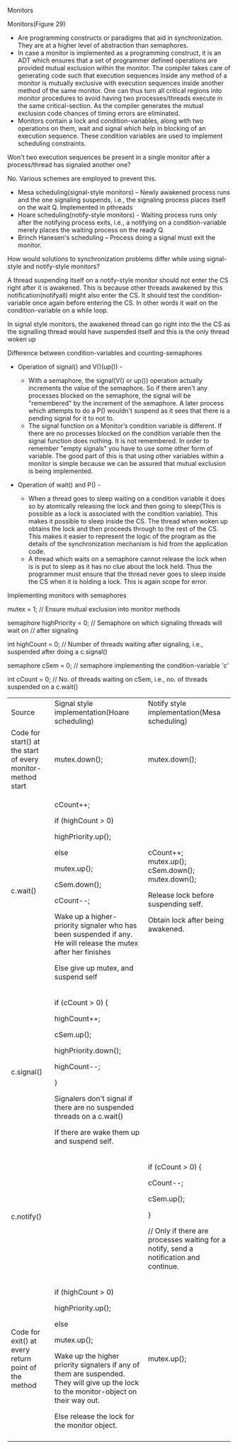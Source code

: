 Monitors

Monitors(Figure 29)

-   Are programming constructs or paradigms that aid in synchronization.
    They are at a higher level of abstraction than semaphores.
-   In case a monitor is implemented as a programming construct, it is
    an ADT which ensures that a set of programmer defined operations are
    provided mutual exclusion within the monitor. The compiler takes
    care of generating code such that execution sequences inside any
    method of a monitor is mutually exclusive with execution sequences
    inside another method of the same monitor. One can thus turn all
    critical regions into monitor procedures to avoid having two
    processes/threads execute in the same critical-section. As the
    compiler generates the mutual exclusion code chances of timing
    errors are eliminated.
-   Monitors contain a lock and condition-variables, along with two
    operations on them, wait and signal which help in blocking of an
    execution sequence. These condition variables are used to implement
    scheduling constraints.

Won't two execution sequences be present in a single monitor after a
process/thread has signaled another one?

No. Various schemes are employed to prevent this.

-   Mesa scheduling(signal-style monitors) – Newly awakened process runs
    and the one signaling suspends, i.e., the signaling process places
    itself on the wait Q. Implemented in pthreads
-   Hoare scheduling(notify-style monitors) - Waiting process runs only
    after the notifying process exits, i.e., a notifying on a
    condition-variable merely places the waiting process on the ready Q.
-   Brinch Hanesen's scheduling – Process doing a signal must exit the
    monitor.

How would solutions to synchronization problems differ while using
signal-style and notify-style monitors?

A thread suspending itself on a notify-style monitor should not enter
the CS right after it is awakened. This is because other threads
awakened by this notification(notifyall) might also enter the CS. It
should test the condition-variable once again before entering the CS. In
other words it wait on the condition-variable on a while loop.

In signal style monitors, the awakened thread can go right into the the
CS as the signalling thread would have suspended itself and this is the
only thread woken up

Difference between condition-variables and counting-semaphores

-   Operation of signal() and V()(up()) -

    -   With a semaphore, the signal(V() or up()) operation actually
        increments the value of the semaphore. So if there aren't any
        processes blocked on the semaphore, the signal will be
        "remembered" by the increment of the semaphore. A later process
        which attempts to do a P() wouldn't suspend as it sees that
        there is a pending signal for it to not to.
    -   The signal function on a Monitor’s condition variable is
        different. If there are no processes blocked on the condition
        variable then the signal function does nothing. It is not
        remembered. In order to remember "empty signals" you have to use
        some other form of variable. The good part of this is that using
        other variables within a monitor is simple because we can be
        assured that mutual exclusion is being implemented.

-   Operation of wait() and P() -

    -   When a thread goes to sleep waiting on a condition variable it
        does so by atomically releasing the lock and then going to
        sleep(This is possible as a lock is associated with the
        condition variable). This makes it possible to sleep inside the
        CS. The thread when woken up obtains the lock and then proceeds
        through to the rest of the CS. This makes it easier to represent
        the logic of the program as the details of the synchronization
        mechanism is hid from the application code.
    -   A thread which waits on a semaphore cannot release the lock when
        is is put to sleep as it has no clue about the lock held. Thus
        the programmer must ensure that the thread never goes to sleep
        inside the CS when it is holding a lock. This is again scope for
        error.

Implementing monitors with semaphores

mutex = 1; // Ensure mutual exclusion into monitor methods

semaphore highPriority = 0; // Semaphore on which signaling threads will
wait on // after signaling

int highCount = 0; // Number of threads waiting after signaling, i.e.,
suspended after doing a c.signal()

semaphore cSem = 0; // semaphore implementing the condition-variable 'c'

int cCount = 0; // No. of threads waiting on cSem, i.e., no. of threads
suspended on a c.wait()

<table>
<tbody>
<tr class="odd">
<td>Source</td>
<td>Signal style implementation(Hoare scheduling)</td>
<td>Notify style implementation(Mesa scheduling)</td>
</tr>
<tr class="even">
<td>Code for start() at the start of every monitor-method start</td>
<td>mutex.down();</td>
<td>mutex.down();</td>
</tr>
<tr class="odd">
<td>c.wait()</td>
<td><p>cCount++;</p>
<p>if (highCount &gt; 0)</p>
<p>    highPriority.up();</p>
<p>else</p>
<p>    mutex.up();</p>
<p>cSem.down();</p>
<p>cCount--;</p>
<p>Wake up a higher-priority signaler who has been suspended if any. He will release the mutex after her finishes</p>
<p>Else give up mutex, and suspend self</p></td>
<td><p>cCount++;<br />
mutex.up();<br />
cSem.down();<br />
mutex.down();</p>
<p>Release lock before suspending self.</p>
<p>Obtain lock after being awakened.</p></td>
</tr>
<tr class="even">
<td>c.signal()</td>
<td><p>if (cCount &gt; 0) {</p>
<p>    highCount++;</p>
<p>    cSem.up();</p>
<p>    highPriority.down();</p>
<p>    highCount--;</p>
<p>}</p>
<p>Signalers don't signal if there are no suspended threads on a c.wait()</p>
<p>If there are wake them up and suspend self.</p></td>
<td></td>
</tr>
<tr class="odd">
<td>c.notify()</td>
<td></td>
<td><p>if (cCount &gt; 0) {</p>
<p>    cCount--;</p>
<p>    cSem.up();</p>
<p>}</p>
<p>// Only if there are processes waiting for a notify, send a notification and continue.</p></td>
</tr>
<tr class="even">
<td>Code for exit() at every return point of the method</td>
<td><p>if (highCount &gt; 0)</p>
<p>    highPriority.up();</p>
<p>else</p>
<p>    mutex.up();</p>
<p>Wake up the higher priority signalers if any of them are suspended. They will give up the lock to the monitor-object on their way out.</p>
<p>Else release the lock for the monitor object.</p></td>
<td>mutex.up();</td>
</tr>
<tr class="odd">
<td></td>
<td></td>
<td></td>
</tr>
</tbody>
</table>
